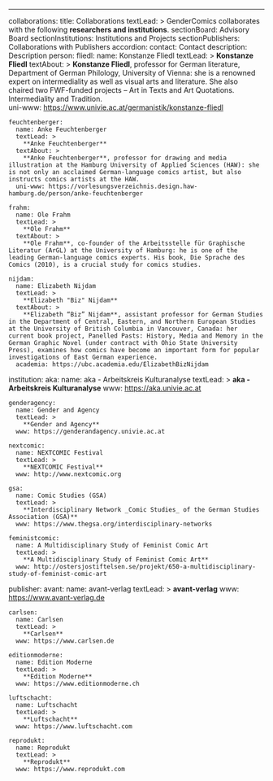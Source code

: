 ---
collaborations:
  title: Collaborations
  textLead: >
    GenderComics collaborates with the following **researchers and institutions**.
  sectionBoard: Advisory Board
  sectionInstitutions: Institutions and Projects
  sectionPublishers: Collaborations with Publishers
  accordion:
    contact: Contact
    description: Description
  person:
    fliedl:
      name: Konstanze Fliedl
      textLead: >
        **Konstanze Fliedl**
      textAbout: >
        **Konstanze Fliedl**, professor for German literature, Department of German Philology, University of Vienna: she is a renowned expert on intermediality as well as visual arts and literature. She also chaired two FWF-funded projects – Art in Texts and Art Quotations.   
        Intermediality and Tradition.  
      uni-www: https://www.univie.ac.at/germanistik/konstanze-fliedl   

    feuchtenberger:
      name: Anke Feuchtenberger
      textLead: >
        **Anke Feuchtenberger**
      textAbout: >
        **Anke Feuchtenberger**, professor for drawing and media illustration at the Hamburg University of Applied Sciences (HAW): she is not only an acclaimed German-language comics artist, but also instructs comics artists at the HAW.  
      uni-www: https://vorlesungsverzeichnis.design.haw-hamburg.de/person/anke-feuchtenberger

    frahm:
      name: Ole Frahm
      textLead: >
        **Ole Frahm**
      textAbout: >
        **Ole Frahm**, co-founder of the Arbeitsstelle für Graphische Literatur (ArGL) at the University of Hamburg: he is one of the leading German-language comics experts. His book, Die Sprache des Comics (2010), is a crucial study for comics studies.

    nijdam:
      name: Elizabeth Nijdam
      textLead: >
        **Elizabeth "Biz" Nijdam**
      textAbout: >
        **Elizabeth “Biz” Nijdam**, assistant professor for German Studies in the Department of Central, Eastern, and Northern European Studies at the University of British Columbia in Vancouver, Canada: her current book project, Panelled Pasts: History, Media and Memory in the German Graphic Novel (under contract with Ohio State University Press), examines how comics have become an important form for popular investigations of East German experience.
      academia: https://ubc.academia.edu/ElizabethBizNijdam

  institution:
    aka:
      name: aka - Arbeitskreis Kulturanalyse
      textLead: >
        **aka - Arbeitskreis Kulturanalyse**
      www: https://aka.univie.ac.at

    genderagency:
      name: Gender and Agency
      textLead: >
        **Gender and Agency**
      www: https://genderandagency.univie.ac.at

    nextcomic:
      name: NEXTCOMIC Festival
      textLead: >
        **NEXTCOMIC Festival**
      www: http://www.nextcomic.org

    gsa:
      name: Comic Studies (GSA)
      textLead: >
        **Interdisciplinary Network _Comic Studies_ of the German Studies Association (GSA)**
      www: https://www.thegsa.org/interdisciplinary-networks

    feministcomic:
      name: A Multidisciplinary Study of Feminist Comic Art
      textLead: >
        **A Multidisciplinary Study of Feminist Comic Art**
      www: http://ostersjostiftelsen.se/projekt/650-a-multidisciplinary-study-of-feminist-comic-art


  publisher:
    avant:
      name: avant-verlag
      textLead: >
        **avant-verlag**
      www: https://www.avant-verlag.de

    carlsen:
      name: Carlsen
      textLead: >
        **Carlsen**
      www: https://www.carlsen.de

    editionmoderne:
      name: Edition Moderne
      textLead: >
        **Edition Moderne**
      www: https://www.editionmoderne.ch

    luftschacht:
      name: Luftschacht
      textLead: >
        **Luftschacht**
      www: https://www.luftschacht.com

    reprodukt:
      name: Reprodukt
      textLead: >
        **Reprodukt**
      www: https://www.reprodukt.com
